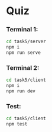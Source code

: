 # Quiz

### Terminal 1:
```sh
cd task5/server
npm i
npm run serve
```
### Terminal 2:
```sh
cd task5/client
npm i
npm run dev
```
### Test:
```sh
cd task5/client
npm test
```